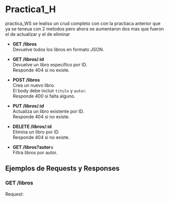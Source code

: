 # Practica1_H
practica_WS 
se lealiso un crud completo con con la practiaca anterior que ya se teneua con 2 metodos 
pero ahora se aumentaron dos mas que fueron el de actualizar y el de eliminar


- **GET /libros**  
  Devuelve todos los libros en formato JSON.

- **GET /libros/:id**  
  Devuelve un libro específico por ID.  
  Responde 404 si no existe.

- **POST /libros**  
  Crea un nuevo libro.  
  El body debe incluir `titulo` y `autor`.  
  Responde 400 si falta alguno.

- **PUT /libros/:id**  
  Actualiza un libro existente por ID.  
  Responde 404 si no existe.

- **DELETE /libros/:id**  
  Elimina un libro por ID.  
  Responde 404 si no existe.

- **GET /libros?autor=<nombre>**  
  Filtra libros por autor.

## Ejemplos de Requests y Responses

### GET /libros

Request:
